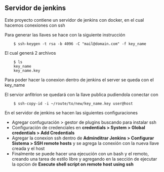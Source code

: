 ## Servidor de jenkins

Este proyecto contiene un servidor de jenkins con docker, en el cual hacemos conexiones con ssh


Para generar las llaves se hace con la siguiente instrucción
```
    $ ssh-keygen -t rsa -b 4096 -C "mail@domain.com" -f key_name
```

El cual generá 2 archivos
```
    $ ls 
    key_name    
    key_name.key
```

Para poder hacer la conexion dentro de jenkins el server se queda con el key_name

El servior anfitrion se quedará con la llave publica pudiendola conectar con
```
    $ ssh-copy-id -i ~/route/to/new/key_name.key user@host 
```

En el servidor de jenkins se hacen las siguientes configuraciones

* Agregar confuguración > gestor de plugins buscando para instalar ssh
* Configuración de credenciales en **credentials > System > Global credentials > Add Credentials**
* Agregar la conexion ssh dentro de **Adminditrar Jenkins > Configurar Sistema > SSH remote hosts** y se agrega la conexión con la nueva llave creada y el host
* Finalmente se puede hacer una ejecución con un bash y el remoto, creando una tarea de estilo  libre y agregando en la sección de ejecutar la opcion de **Execute shell script on remote host using ssh**